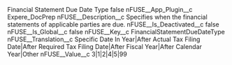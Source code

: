 <?xml version="1.0" encoding="UTF-8"?>
<CustomMetadata xmlns="http://soap.sforce.com/2006/04/metadata" xmlns:xsi="http://www.w3.org/2001/XMLSchema-instance" xmlns:xsd="http://www.w3.org/2001/XMLSchema">
    <label>Financial Statement Due Date Type</label>
    <protected>false</protected>
    <values>
        <field>nFUSE__App_Plugin__c</field>
        <value xsi:type="xsd:string">Expere_DocPrep</value>
    </values>
    <values>
        <field>nFUSE__Description__c</field>
        <value xsi:type="xsd:string">Specifies when the financial statements of applicable parties are due.</value>
    </values>
    <values>
        <field>nFUSE__Is_Deactivated__c</field>
        <value xsi:type="xsd:boolean">false</value>
    </values>
    <values>
        <field>nFUSE__Is_Global__c</field>
        <value xsi:type="xsd:boolean">false</value>
    </values>
    <values>
        <field>nFUSE__Key__c</field>
        <value xsi:type="xsd:string">FinancialStatementDueDateType</value>
    </values>
    <values>
        <field>nFUSE__Translation__c</field>
        <value xsi:type="xsd:string">Specific Date In Year|After Actual Tax Filing Date|After Required Tax Filing Date|After Fiscal Year|After Calendar Year|Other</value>
    </values>
    <values>
        <field>nFUSE__Value__c</field>
        <value xsi:type="xsd:string">3|1|2|4|5|99</value>
    </values>
</CustomMetadata>
